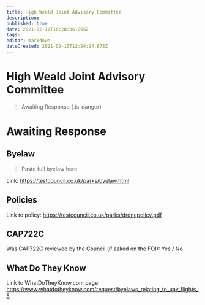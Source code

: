 ```yaml
---
title: High Weald Joint Advisory Committee
description: 
published: true
date: 2021-02-17T16:28:36.066Z
tags: 
editor: markdown
dateCreated: 2021-02-16T12:24:24.873Z
---
```


# High Weald Joint Advisory Committee
>  Awaiting Response
> {.is-danger}

# Awaiting Response
## Byelaw
> Paste full byelaw here

Link: https://testcouncil.co.uk/parks/byelaw.html

## Policies

Link to policy: https://testcouncil.co.uk/parks/dronepolicy.pdf

## CAP722C

Was CAP722C reviewed by the Council (if asked on the FOI): Yes / No

## What Do They Know

Link to WhatDoTheyKnow.com page: https://www.whatdotheyknow.com/request/byelaws_relating_to_uav_flights_5